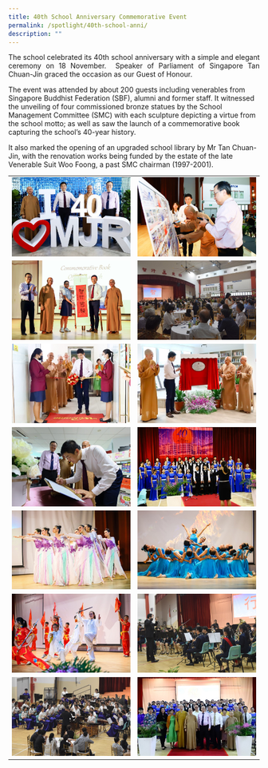 ```yaml
---
title: 40th School Anniversary Commemorative Event
permalink: /spotlight/40th-school-anni/
description: ""
---
```

<p style="text-align: justify;">The school celebrated its 40th school anniversary with a simple and elegant ceremony on 18 November.&nbsp; Speaker of Parliament of Singapore Tan Chuan-Jin graced the occasion as our Guest of Honour.&nbsp;

The event was attended by about 200 guests including venerables from Singapore Buddhist Federation (SBF), alumni and former staff. It witnessed the unveiling of four commissioned bronze statues by the School Management Committee (SMC) with each sculpture depicting a virtue from the school motto; as well as saw the launch of a commemorative book capturing the school’s 40-year history.&nbsp;&nbsp;

It also marked the opening of an upgraded school library by Mr Tan Chuan-Jin, with the renovation works being funded by the estate of the late Venerable Suit Woo Foong, a past SMC chairman (1997-2001).</p>
	
	
|  |  |  
| -------- | -------- | 
|![](/images/Spotlight/Anniversary/anniv1.jpg)|![](/images/Spotlight/Anniversary/anniv2.jpg)|
![](/images/Spotlight/Anniversary/anniv3.jpg)|![](/images/Spotlight/Anniversary/anniv4.jpg)|
![](/images/Spotlight/Anniversary/anniv5.jpg)|![](/images/Spotlight/Anniversary/anniv6.jpg)|
![](/images/Spotlight/Anniversary/anniv7.jpg)|![](/images/Spotlight/Anniversary/anniv8.jpg)|
![](/images/Spotlight/Anniversary/anniv9.jpg)|![](/images/Spotlight/Anniversary/anniv10.jpg)|
![](/images/Spotlight/Anniversary/anniv11.jpg)|![](/images/Spotlight/Anniversary/anniv12.jpg)|
![](/images/Spotlight/Anniversary/anniv13.jpg)|![](/images/Spotlight/Anniversary/anniv14.jpg)|
